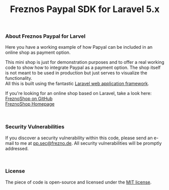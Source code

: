 <h1 align="center">Freznos Paypal SDK for Laravel 5.x</h1>



&nbsp;

### About Freznos Paypal for Larvel



Here you have a working example of how Papyal can be included in an online shop as payment option.



This mini shop is just for demonstration purposes and to offer a real working code to show how to integrate Paypal as a payment option.
 The shop itself is not meant to be used in production but just serves to visualize the functionality.  
All this is built using the fantastic [Laravel web application framework](https://github.com/laravel/framework).

If you're looking for an online shop based on Laravel, take a look here:  
[FreznoShop on GitHub](https://github.com/frezno/freznoShop)  
[FreznoShop Homepage](http://freznoshop.de)



&nbsp;
### Security Vulnerabilities



If you discover a security vulnerability within this code, please send an e-mail to me at pp.sec@frezno.de. All security vulnerabilities will be promptly addressed.



&nbsp;

### License



The piece of code is open-source and licensed under the [MIT license](http://opensource.org/licenses/MIT).
